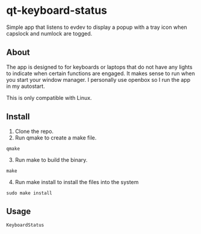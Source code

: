 # qt-keyboard-status
Simple app that listens to evdev to display a popup with a tray icon when
capslock and numlock are togged.

## About
The app is designed to for keyboards or laptops that do not have any lights to
indicate when certain functions are engaged. It makes sense to run when you
start your window manager. I personally use openbox so I run the app in my
autostart.

This is only compatible with Linux.

## Install
1. Clone the repo.
2. Run qmake to create a make file.

``` shell
qmake
```

3. Run make to build the binary.

``` shell
make
```

4. Run make install to install the files into the system

``` shell
sudo make install
```

## Usage

``` shell
KeyboardStatus
```

